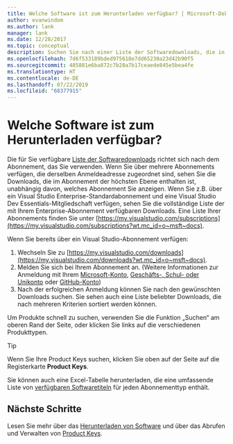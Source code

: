 ```yaml
---
title: Welche Software ist zum Herunterladen verfügbar? | Microsoft-Dokumentation
author: evanwindom
ms.author: lank
manager: lank
ms.date: 12/28/2017
ms.topic: conceptual
description: Suchen Sie nach einer Liste der Softwaredownloads, die in Ihrem Visual Studio-Abonnement enthalten sind.
ms.openlocfilehash: 7d6f533189bded975618e7dd65230a23d42b90f5
ms.sourcegitcommit: 485881e6ba872c7b28a7b17ceaede845e5bea4fe
ms.translationtype: HT
ms.contentlocale: de-DE
ms.lasthandoff: 07/22/2019
ms.locfileid: "68377915"
---
```

# <a name="what-software-is-available-for-download"></a>Welche Software ist zum Herunterladen verfügbar?

Die für Sie verfügbare [Liste der Softwaredownloads](http://download.microsoft.com/download/1/5/4/15454442-CF17-47B9-A65D-DF84EF88511B/Visual_Studio_by_Subscription_Level.xlsx) richtet sich nach dem Abonnement, das Sie verwenden.  Wenn Sie über mehrere Abonnements verfügen, die derselben Anmeldeadresse zugeordnet sind, sehen Sie die Downloads, die im Abonnement der höchsten Ebene enthalten ist, unabhängig davon, welches Abonnement Sie anzeigen.  Wenn Sie z.B. über ein Visual Studio Enterprise-Standardabonnement und eine Visual Studio Dev Essentials-Mitgliedschaft verfügen, sehen Sie die vollständige Liste der mit Ihrem Enterprise-Abonnement verfügbaren Downloads.  Eine Liste Ihrer Abonnements finden Sie unter [https://my.visualstudio.com/subscriptions](https://my.visualstudio.com/subscriptions?wt.mc_id=o~msft~docs).

Wenn Sie bereits über ein Visual Studio-Abonnement verfügen:
1. Wechseln Sie zu [https://my.visualstudio.com/downloads](https://my.visualstudio.com/downloads?wt.mc_id=o~msft~docs).
2. Melden Sie sich bei Ihrem Abonnement an. (Weitere Informationen zur Anmeldung mit Ihrem [Microsoft-Konto](sign-in-msa.md), [Geschäfts-, Schul- oder Unikonto](sign-in-work.md) oder [GitHub-Konto](sign-in-github.md))
3. Nach der erfolgreichen Anmeldung können Sie nach den gewünschten Downloads suchen.  Sie sehen auch eine Liste beliebter Downloads, die nach mehreren Kriterien sortiert werden können.

Um Produkte schnell zu suchen, verwenden Sie die Funktion „Suchen“ am oberen Rand der Seite, oder klicken Sie links auf die verschiedenen Produkttypen.

> [!TIP]
> Wenn Sie Ihre Product Keys suchen, klicken Sie oben auf der Seite auf die Registerkarte **Product Keys**.

Sie können auch eine Excel-Tabelle herunterladen, die eine umfassende Liste von [verfügbaren Softwaretiteln](http://download.microsoft.com/download/1/5/4/15454442-CF17-47B9-A65D-DF84EF88511B/Visual_Studio_by_Subscription_Level.xlsx) für jeden Abonnementtyp enthält.

## <a name="next-steps"></a>Nächste Schritte
Lesen Sie mehr über das [Herunterladen von Software](download-software.md) und über das Abrufen und Verwalten von [Product Keys](product-keys.md).